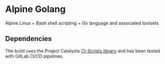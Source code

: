 # Alpine Golang

Alpine Linux + Bash shell scripting + Go language and associated toolsets

## Dependencies

The build uses the Project Catalysts [CI-Scripts library](https://github.com/projectcatalysts/ci-scripts) and has been tested with GitLab CI/CD pipelines.